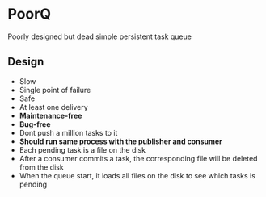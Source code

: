 # PoorQ
Poorly designed but dead simple persistent task queue

## Design

* Slow
* Single point of failure
* Safe
* At least one delivery
* **Maintenance-free**
* **Bug-free**
* Dont push a million tasks to it
* **Should run same process with the publisher and consumer**
* Each pending task is a file on the disk
* After a consumer commits a task, the corresponding file will be deleted from the disk
* When the queue start, it loads all files on the disk to see which tasks is pending
